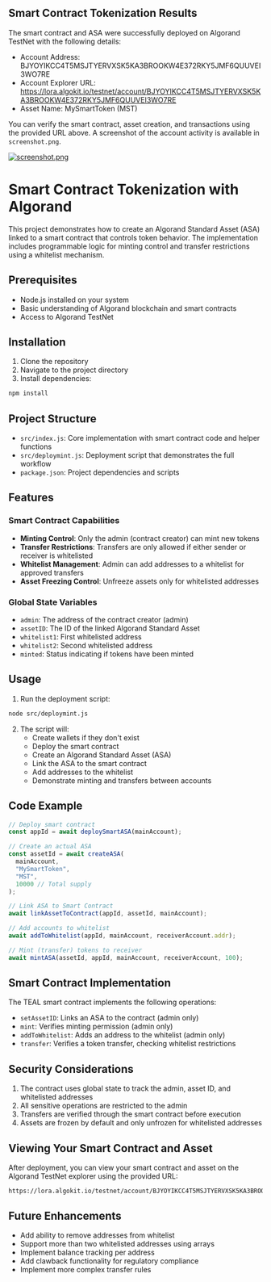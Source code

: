 ## Smart Contract Tokenization Results

The smart contract and ASA were successfully deployed on Algorand TestNet with the following details:

- Account Address: BJYOYIKCC4T5MSJTYERVXSK5KA3BROOKW4E372RKY5JMF6QUUVEI3WO7RE
- Account Explorer URL: https://lora.algokit.io/testnet/account/BJYOYIKCC4T5MSJTYERVXSK5KA3BROOKW4E372RKY5JMF6QUUVEI3WO7RE
- Asset Name: MySmartToken (MST)

You can verify the smart contract, asset creation, and transactions using the provided URL above. A screenshot of the account activity is available in `screenshot.png`.

[![screenshot.png](https://i.postimg.cc/tTfG8YBj/screenshot.png)](https://postimg.cc/njvWDc8R)

# Smart Contract Tokenization with Algorand

This project demonstrates how to create an Algorand Standard Asset (ASA) linked to a smart contract that controls token behavior. The implementation includes programmable logic for minting control and transfer restrictions using a whitelist mechanism.

## Prerequisites

- Node.js installed on your system
- Basic understanding of Algorand blockchain and smart contracts
- Access to Algorand TestNet

## Installation

1. Clone the repository
2. Navigate to the project directory
3. Install dependencies:

```bash
npm install
```

## Project Structure

- `src/index.js`: Core implementation with smart contract code and helper functions
- `src/deploymint.js`: Deployment script that demonstrates the full workflow
- `package.json`: Project dependencies and scripts

## Features

### Smart Contract Capabilities

- **Minting Control**: Only the admin (contract creator) can mint new tokens
- **Transfer Restrictions**: Transfers are only allowed if either sender or receiver is whitelisted
- **Whitelist Management**: Admin can add addresses to a whitelist for approved transfers
- **Asset Freezing Control**: Unfreeze assets only for whitelisted addresses

### Global State Variables

- `admin`: The address of the contract creator (admin)
- `assetID`: The ID of the linked Algorand Standard Asset
- `whitelist1`: First whitelisted address
- `whitelist2`: Second whitelisted address
- `minted`: Status indicating if tokens have been minted

## Usage

1. Run the deployment script:

```bash
node src/deploymint.js
```

2. The script will:
   - Create wallets if they don't exist
   - Deploy the smart contract
   - Create an Algorand Standard Asset (ASA)
   - Link the ASA to the smart contract
   - Add addresses to the whitelist
   - Demonstrate minting and transfers between accounts

## Code Example

```javascript
// Deploy smart contract
const appId = await deploySmartASA(mainAccount);

// Create an actual ASA
const assetId = await createASA(
  mainAccount,
  "MySmartToken",
  "MST",
  10000 // Total supply
);

// Link ASA to Smart Contract
await linkAssetToContract(appId, assetId, mainAccount);

// Add accounts to whitelist
await addToWhitelist(appId, mainAccount, receiverAccount.addr);

// Mint (transfer) tokens to receiver
await mintASA(assetId, appId, mainAccount, receiverAccount, 100);
```

## Smart Contract Implementation

The TEAL smart contract implements the following operations:

- `setAssetID`: Links an ASA to the contract (admin only)
- `mint`: Verifies minting permission (admin only)
- `addToWhitelist`: Adds an address to the whitelist (admin only)
- `transfer`: Verifies a token transfer, checking whitelist restrictions

## Security Considerations

1. The contract uses global state to track the admin, asset ID, and whitelisted addresses
2. All sensitive operations are restricted to the admin
3. Transfers are verified through the smart contract before execution
4. Assets are frozen by default and only unfrozen for whitelisted addresses

## Viewing Your Smart Contract and Asset

After deployment, you can view your smart contract and asset on the Algorand TestNet explorer using the provided URL:

```
https://lora.algokit.io/testnet/account/BJYOYIKCC4T5MSJTYERVXSK5KA3BROOKW4E372RKY5JMF6QUUVEI3WO7RE
```

## Future Enhancements

- Add ability to remove addresses from whitelist
- Support more than two whitelisted addresses using arrays
- Implement balance tracking per address
- Add clawback functionality for regulatory compliance
- Implement more complex transfer rules
